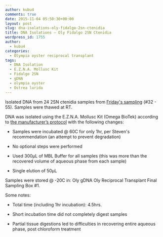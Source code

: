 ```yaml
---
author: kubu4
comments: true
date: 2015-11-04 05:50:30+00:00
layout: post
slug: dna-isolations-oly-fidalgo-2sn-ctenidia
title: DNA Isolations – Oly Fidalgo 2SN Ctenidia
wordpress_id: 1755
author:
  - kubu4
categories:
  - Olympia oyster reciprocal transplant
tags:
  - DNA Isolation
  - E.Z.N.A. Mollusc Kit
  - Fidalgo 2SN
  - gDNA
  - olympia oyster
  - Ostrea lurida
---
```


Isolated DNA from 24 2SN ctenidia samples from [Friday's sampling](https://robertslab.github.io/sams-notebook/2015/10/30/oyster-sampling-oly-fidalgo-2sn-2hl-2nf-reciprocal-transplants-final-samplings.html) (#32 - 55). Samples were thawed at RT.

DNA was isolated using the E.Z.N.A. Mollusc Kit (Omega BioTek) according to [the manufacturer’s protocol](https://github.com/sr320/LabDocs/blob/master/protocols/Commercial_Protocols/Omega_Mollusc-DNA-Kit-Combo-May-2013-D3373.pdf) with the following changes:




    
  * Samples were incubated @ 60C for only 1hr, per Steven's recommendation (an attempt to prevent degradation)

    
  * No optional steps were performed

    
  * Used 300μL of MBL Buffer for all samples (this was more than the recovered volume of aqueous phase from each sample)

    
  * Single elution of 50μL



Samples were stored @ -20C in: Oly gDNA Oly Reciprocal Transplant Final Sampling Box #1.

Some notes:


    
  * Total time (including 1hr incubation): 4.5hrs.

    
  * Short incubation time did not completely digest samples

    
  * Partial tissue digestions led to difficulties in recovering entire aqueous phase, post chloroform treatment




